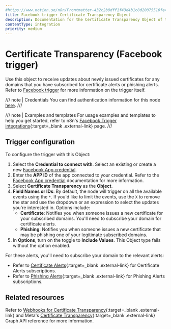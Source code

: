 ```yaml
---
#https://www.notion.so/n8n/Frontmatter-432c2b8dff1f43d4b1c8d20075510fe4
title: Facebook trigger Certificate Transparency Object
description: Documentation for the Certificate Transparency Object of the Facebook trigger node in n8n, a workflow automation platform. Includes configuration details.
contentType: integration
priority: medium
---
```


# Certificate Transparency (Facebook trigger)

Use this object to receive updates about newly issued certificates for any domains that you have subscribed for certificate alerts or phishing alerts. Refer to [Facebook trigger](/integrations/builtin/trigger-nodes/n8n-nodes-base.facebooktrigger/) for more information on the trigger itself.

/// note | Credentials
You can find authentication information for this node [here](/integrations/builtin/credentials/facebookapp/).
///

///  note  | Examples and templates
For usage examples and templates to help you get started, refer to n8n's [Facebook Trigger integrations](https://n8n.io/integrations/facebook-trigger/){:target=_blank .external-link} page.
///

## Trigger configuration

To configure the trigger with this Object:

1. Select the **Credential to connect with**. Select an existing or create a new [Facebook App credential](/integrations/builtin/credentials/facebookapp/).
1. Enter the **APP ID** of the app connected to your credential. Refer to the [Facebook App credential](/integrations/builtin/credentials/facebookapp/) documentation for more information.
1. Select **Certificate Transparency** as the **Object**.
1. **Field Names or IDs**: By default, the node will trigger on all the available events using the `*`. If you'd like to limit the events, use the `X` to remove the star and use the dropdown or an expression to select the updates you're interested in. Options include:
    * **Certificate**: Notifies you when someone issues a new certificate for your subscribed domains. You'll need to subscribe your domain for certificate alerts.
    * **Phishing**: Notifies you when someone issues a new certificate that may be phishing one of your legitimate subscribed domains.
1. In **Options**, turn on the toggle to **Include Values**. This Object type fails without the option enabled.

For these alerts, you'll need to subscribe your domain to the relevant alerts:

* Refer to [Certificate Alerts](https://developers.facebook.com/docs/certificate-transparency-api#certificate-alerts-subscribing){:target=_blank .external-link} for Certificate Alerts subscriptions.
* Refer to [Phishing Alerts](https://developers.facebook.com/docs/certificate-transparency-api#phishing-alerts-subscribing){:target=_blank .external-link} for Phishing Alerts subscriptions.

## Related resources

Refer to [Webhooks for Certificate Transparency](https://developers.facebook.com/docs/graph-api/webhooks/getting-started/webhooks-for-certificate-transparency){:target=_blank .external-link} and Meta's [Certificate Transparency](https://developers.facebook.com/docs/graph-api/webhooks/reference/certificate-transparency/){:target=_blank .external-link} Graph API reference for more information.
